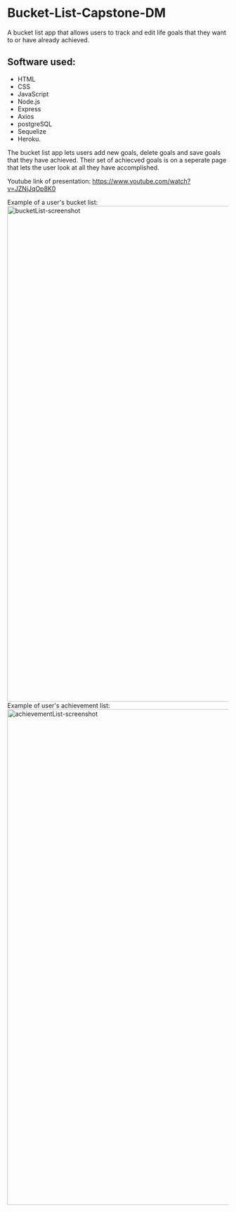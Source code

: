 # Bucket-List-Capstone-DM
A bucket list app that allows users to track and edit life goals that they want to or have already achieved. 

## Software used: 
* HTML 
* CSS 
* JavaScript 
* Node.js 
* Express 
* Axios 
* postgreSQL
* Sequelize 
* Heroku.

The bucket list app lets users add new goals, delete goals and save goals that they have achieved. Their set of achiecved goals is on a seperate page that lets the user look at all they have accomplished. 

Youtube link of presentation: https://www.youtube.com/watch?v=JZNjJqOp8K0

Example of a user's bucket list:
<img width="1127" alt="bucketList-screenshot" src="https://user-images.githubusercontent.com/66842994/172493698-4e0f4d24-52cd-4d64-a4bc-212a1ad48832.png">
Example of user's achievement list: 
<img width="1127" alt="achievementList-screenshot" src="https://user-images.githubusercontent.com/66842994/172493710-86b911b9-f9cd-4ff9-9842-11b01a61aa14.png">
